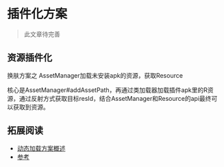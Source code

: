 # 插件化方案

> 此文章待完善

## 资源插件化

换肤方案之 AssetManager加载未安装apk的资源，获取Resource

核心是AssetManager#addAssetPath，再通过类加载器加载插件apk里的R资源，通过反射方式获取目标resId，结合AssetManager和Resource的api最终可以获取到资源。

## 拓展阅读

- [动态加载方案概述](https://juejin.im/post/5a533c8df265da3e236651f3)
- [参考](https://juejin.im/entry/5937c9d0a22b9d0058120c33)
